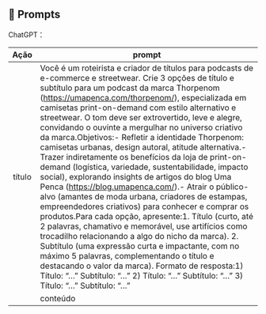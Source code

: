 ## 🧠 Prompts


ChatGPT：

|   Ação   | prompt                                                                                                                                                                                                                                                                         |
| :------: | -------------------------------------------------------------------------------------------------------------------------------------------------------------------------------------------- |
|  título  | Você é um roteirista e criador de títulos para podcasts de e-commerce e streetwear. Crie 3 opções de título e subtítulo para um podcast da marca Thorpenom (https://umapenca.com/thorpenom/), especializada em camisetas print-on-demand com estilo alternativo e streetwear. O tom deve ser extrovertido, leve e alegre, convidando o ouvinte a mergulhar no universo criativo da marca.Objetivos:- Refletir a identidade Thorpenom: camisetas urbanas, design autoral, atitude alternativa.- Trazer indiretamente os benefícios da loja de print-on-demand (logística, variedade, sustentabilidade, impacto social), explorando insights de artigos do blog Uma Penca (https://blog.umapenca.com/).- Atrair o público-alvo (amantes de moda urbana, criadores de estampas, empreendedores criativos) para conhecer e comprar os produtos.Para cada opção, apresente:1. Título (curto, até 2 palavras, chamativo e memorável, use artifícios como trocadilho relacionando a algo do nicho da marca).    2. Subtítulo (uma expressão curta e impactante, com no máximo 5 palavras, complementando o título e destacando o valor da marca).  Formato de resposta:1) Título: “…”     Subtítulo: “…”  2) Título: “…”     Subtítulo: “…”  3) Título: “…”     Subtítulo: “…”                                        
|| conteúdo | Agora precisamos criar um conteúdo para o primeiro episódio com base nos conteúdos disponíveis no blog.Segue abaixo o exemplo de roteiro que você deve criar:[INTRODUÇÃO- apresente a loja][DIFERENCIAL 1][DIFERENCIAL 2][CONCLUSÃO E CTA]Seja criativo, faça o ouvinte criar interesse pela marca Thorpenom sem ser muito incisivo e explicito com o objetivo de vendas e adote as características apresentadas no blog Uma Penca como sendo da marca Thorpenom. |
